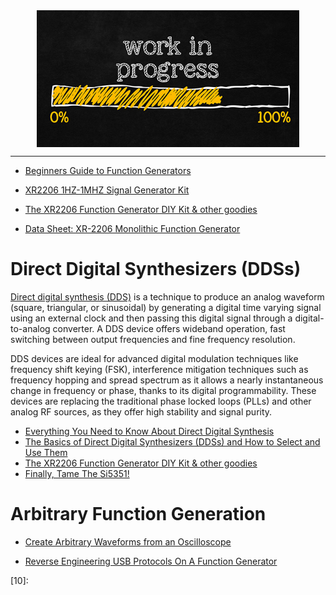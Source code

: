<!--
Maintainer:   jeffskinnerbox@yahoo.com / www.jeffskinnerbox.me
Version:      0.0.0
-->


<div align="center">
<img src="https://raw.githubusercontent.com/jeffskinnerbox/blog/main/content/images/banners-bkgrds/work-in-progress.jpg" title="These materials require additional work and are not ready for general use." align="center" width=420px height=219px>
</div>


-----





* [Beginners Guide to Function Generators](https://www.youtube.com/watch?v=_L0o67559uw)
* [XR2206 1HZ-1MHZ Signal Generator Kit](https://www.amazon.com/Gearwoo-1HZ-1MHZ-Generator-Adjustable-Generators/dp/B01HMBFSPQ)
* [The XR2206 Function Generator DIY Kit & other goodies](https://www.electroschematics.com/function-generator/)

* [Data Sheet: XR-2206 Monolithic Function Generator](https://www.sparkfun.com/datasheets/Kits/XR2206_104_020808.pdf)

# Direct Digital Synthesizers (DDSs)
[Direct digital synthesis (DDS)][01] is a technique to produce an analog waveform
(square, triangular, or sinusoidal)
by generating a digital time varying signal using an external clock
and then passing this digital signal through a digital-to-analog converter.
A DDS device offers wideband operation,
fast switching between output frequencies and fine frequency resolution.

DDS devices are ideal for advanced digital modulation techniques
like frequency shift keying (FSK), interference mitigation techniques such as frequency hopping
and spread spectrum as it allows a nearly instantaneous change
in frequency or phase, thanks to its digital programmability.
These devices are replacing the traditional phase locked loops (PLLs) and other analog RF sources,
as they offer high stability and signal purity.

* [Everything You Need to Know About Direct Digital Synthesis](https://www.allaboutcircuits.com/technical-articles/direct-digital-synthesis/)
* [The Basics of Direct Digital Synthesizers (DDSs) and How to Select and Use Them](https://www.digikey.com/en/articles/the-basics-of-direct-digital-synthesizers-ddss)
* [The XR2206 Function Generator DIY Kit & other goodies](https://www.electroschematics.com/function-generator/)
* [Finally, Tame The Si5351!](https://hackaday.com/2021/11/26/finally-tame-the-si5351/)

# Arbitrary Function Generation
* [Create Arbitrary Waveforms from an Oscilloscope](https://www.youtube.com/watch?v=wPjX7Ahvs9M)




* [Reverse Engineering USB Protocols On A Function Generator](https://hackaday.com/2021/02/09/reverse-engineering-usb-protocols-on-a-function-generator/)




[01]:https://www.everythingrf.com/community/what-is-direct-digital-synthesis
[02]:
[03]:
[04]:
[05]:
[06]:
[07]:
[08]:
[09]:
[10]:
